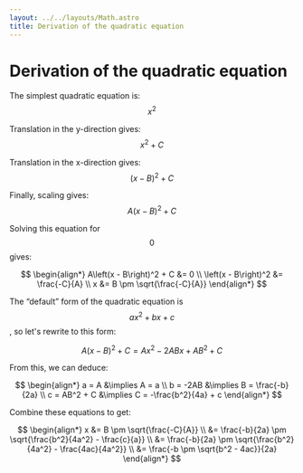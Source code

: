 ```yaml
---
layout: ../../layouts/Math.astro
title: Derivation of the quadratic equation
---
```


# Derivation of the quadratic equation

The simplest quadratic equation is: $$x^2$$

Translation in the y-direction gives: $$x^2 + C$$

Translation in the x-direction gives: $$\left(x - B\right)^2 + C$$

Finally, scaling gives: $$A\left(x - B\right)^2 + C$$

Solving this equation for $$0$$ gives:

$$
\begin{align*}
A\left(x - B\right)^2 + C &= 0 \\
 \left(x - B\right)^2     &= \frac{-C}{A} \\
       x                  &= B \pm \sqrt{\frac{-C}{A}}
\end{align*}
$$

The &ldquo;default&rdquo; form of the quadratic equation is
$$ax^2 + bx +c$$, so let's rewrite to this form:

$$
A\left(x - B\right)^2 + C = Ax^2 - 2ABx + AB^2 + C
$$

From this, we can deduce:

$$
\begin{align*}
a = A        &\implies A = a \\
b = -2AB     &\implies B = \frac{-b}{2a} \\
c = AB^2 + C &\implies C = -\frac{b^2}{4a} + c
\end{align*}
$$

Combine these equations to get:

$$
\begin{align*}
x &= B \pm \sqrt{\frac{-C}{A}} \\
  &= \frac{-b}{2a} \pm \sqrt{\frac{b^2}{4a^2} - \frac{c}{a}} \\
  &= \frac{-b}{2a} \pm \sqrt{\frac{b^2}{4a^2} - \frac{4ac}{4a^2}} \\
  &= \frac{-b \pm \sqrt{b^2 - 4ac}}{2a}
\end{align*}
$$
